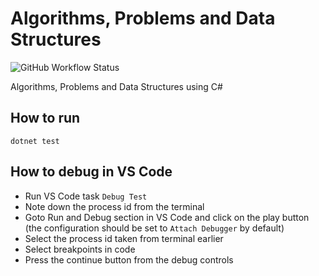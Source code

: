 # Algorithms, Problems and Data Structures

![GitHub Workflow Status](https://img.shields.io/github/workflow/status/rubinders/Algorithms-Problems-and-Data-Structures/Test?label=Test&style=flat-square)

Algorithms, Problems and Data Structures using C#

## How to run

```
dotnet test
```

## How to debug in VS Code

- Run VS Code task `Debug Test`
- Note down the process id from the terminal
- Goto Run and Debug section in VS Code and click on the play button (the configuration should be set to `Attach Debugger` by default)
- Select the process id taken from terminal earlier
- Select breakpoints in code
- Press the continue button from the debug controls
